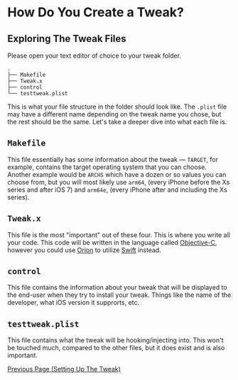 # How Do You Create a Tweak?

## Exploring The Tweak Files

Please open your text editor of choice to your tweak folder. 

```
.
├── Makefile
├── Tweak.x
├── control
└── testtweak.plist
```

This is what your file structure in the folder should look like. The `.plist` file may have a different name depending on the tweak name you chose, but the rest should be the same. Let's take a deeper dive into what each file is.

## `Makefile`
This file essentially has some information about the tweak — `TARGET`, for example, contains the target operating system that you can choose. Another example would be `ARCHS` which have a dozen or so values you can choose from, but you will most likely use `arm64`, (every iPhone before the Xs series and after iOS 7) and `arm64e`, (every iPhone after and including the Xs series). 

## `Tweak.x`
This file is the most "important" out of these four. This is where you write all your code. This code will be written in the language called <a href="https://developer.apple.com/library/archive/documentation/Cocoa/Conceptual/ProgrammingWithObjectiveC/Introduction/Introduction.html">Objective-C</a>, however you could use <a href="https://orion.theos.dev">Orion</a> to utilize <a href="https://developer.apple.com/swift/">Swift</a> instead.

## `control`
This file contains the information about your tweak that will be displayed to the end-user when they try to install your tweak. Things like the name of the developer, what iOS version it supprorts, etc.

## `testtweak.plist`
This file contains what the tweak will be hooking/injecting into. This won't be touched much, compared to the other files, but it does exist and is also important.

<a href="https://github.com/NightwindDev/Tweak-Tutorial/blob/main/readme.md">Previous Page (Setting Up The Tweak)</a>
